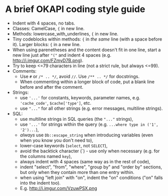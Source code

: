 # A brief OKAPI coding style guide

- Indent with 4 spaces, no tabs.
- Classes: CamelCase, `{` in new line.
- Methods: lowercase_with_underlines, `{` in new line.
- Tiny codeblocks within methods: `{` in *the same* line (with a space before
  it). Larger blocks: `{` in a new line.
- When using parenetheses and the content doesn't fit in one line, start
  a new line just after `"("` and indent 4 spaces (e.g.
  http://i.imgur.com/FZmyD7B.png).
- Try to keep <=79 characters in line (not a strict rule, but always <=99).
- Comments:
  - Use `#` or `/* .. */`, avoid `//`. Use `/** .. */` for docstrings.
  - When commenting within a longer block of code, put a blank line before
    and after the comment.
- Strings:
  - use `'...'` for constants, keywords, parameter names, e.g.
    `'cache_code'`, `$cache['type']`, etc.
  - use `"..."` for all other strings (e.g. error messages, multiline strings).
- SQL:
  - use multiline strings in SQL queries (the `"..."` strings),
  - use `'...'` for strings within the query (e.g.
    `...where type in ('1', '2')...`),
  - *always* use `Db::escape_string` when introducing variables (even
    when you know you don't need to),
  - lower-case keywords (`select`, not `SELECT`),
  - avoid the backtick character (\`) - use only when necessary (e.g. for the
    columns named `key`),
  - always indent with 4 spaces (same way as in the rest of code),
  - indent "select", "from", "where", "group by" and "order by" sections,
    but only when they contain more than one entry within.
  - when using "left join" with "on", indent the "on" conditions ("on" falls
    into the indent too).
  - E.g. http://i.imgur.com/VzuwPSX.png
